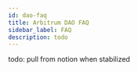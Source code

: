 ```yaml
---
id: dao-faq
title: Arbitrum DAO FAQ
sidebar_label: FAQ
description: todo
---
```


todo: pull from notion when stabilized

